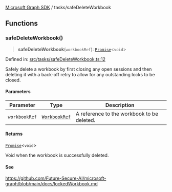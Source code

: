 [Microsoft Graph SDK](../modules.md) / tasks/safeDeleteWorkbook

## Functions

### safeDeleteWorkbook()

> **safeDeleteWorkbook**(`workbookRef`): [`Promise`](https://developer.mozilla.org/docs/Web/JavaScript/Reference/Global_Objects/Promise)\<`void`\>

Defined in: [src/tasks/safeDeleteWorkbook.ts:12](https://github.com/Future-Secure-AI/microsoft-graph/blob/6f587d043e8277194e9b2feca914ab2cba9d258d/src/tasks/safeDeleteWorkbook.ts#L12)

Safely delete a workbook by first closing any open sessions and then deleting it with a back-off retry to allow for any outstanding locks to be closed.

#### Parameters

| Parameter | Type | Description |
| ------ | ------ | ------ |
| `workbookRef` | [`WorkbookRef`](../models/WorkbookRef.md#workbookref) | A reference to the workbook to be deleted. |

#### Returns

[`Promise`](https://developer.mozilla.org/docs/Web/JavaScript/Reference/Global_Objects/Promise)\<`void`\>

Void when the workbook is successfully deleted.

#### See

https://github.com/Future-Secure-AI/microsoft-graph/blob/main/docs/lockedWorkbook.md

